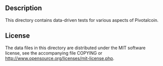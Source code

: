 Description
------------

This directory contains data-driven tests for various aspects of Pivotalcoin.

License
--------

The data files in this directory are distributed under the MIT software
license, see the accompanying file COPYING or
http://www.opensource.org/licenses/mit-license.php.

